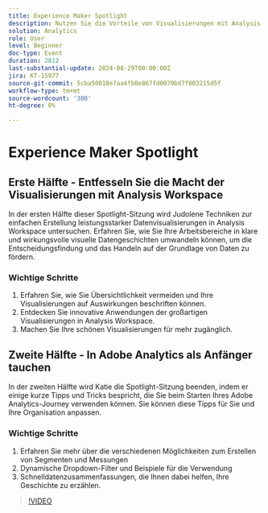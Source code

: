 ```yaml
---
title: Experience Maker Spotlight
description: Nutzen Sie die Vorteile von Visualisierungen mit Analysis Workspace.In der ersten Hälfte dieser Spotlight-Sitzung untersucht Judolene Techniken zur einfachen Erstellung leistungsstarker Datenvisualisierungen in Analysis Workspace. Erfahren Sie, wie Sie Ihre Arbeitsbereiche in klare und wirkungsvolle visuelle Datengeschichten umwandeln können, um die Entscheidungsfindung und das Handeln auf der Grundlage von Daten zu fördern.  1. Erfahren Sie, wie Sie Übersichtlichkeit vermeiden und Ihre Visualisierungen auf Auswirkungen beschriften können. 2. Erkunden Sie innovative Anwendungen der großartigen Visualisierungen in Analysis Workspace. 3. Gestalten Sie Ihre schönen Visualisierungen für mehr zugänglich. Wenn Sie sich in Adobe Analytics als BeginnerKatie aufmachen, werden Sie die Spotlight-Sitzung beenden, indem Sie einige kurze Tipps und Tricks besprechen, die Sie beim Einstieg in Ihre Adobe Analytics-Journey verwenden können. Sie können diese Tipps für Sie und Ihre Organisation anpassen. 1. Lernen Sie verschiedene Möglichkeiten zum Erstellen von Segmenten und Kennzahlen 2 kennen. Dynamische Dropdown-Filter und Beispiele für die Verwendung von 3. Schnelldatenzusammenfassungen, die Ihnen dabei helfen, Ihre Geschichte zu erzählen.
solution: Analytics
role: User
level: Beginner
doc-type: Event
duration: 2812
last-substantial-update: 2024-08-29T00:00:00Z
jira: KT-15977
source-git-commit: 5cba50018e7aa4fb0e867fd0070bd7f003215d5f
workflow-type: tm+mt
source-wordcount: '308'
ht-degree: 0%

---
```



# Experience Maker Spotlight

## Erste Hälfte - Entfesseln Sie die Macht der Visualisierungen mit Analysis Workspace

In der ersten Hälfte dieser Spotlight-Sitzung wird Judolene Techniken zur einfachen Erstellung leistungsstarker Datenvisualisierungen in Analysis Workspace untersuchen. Erfahren Sie, wie Sie Ihre Arbeitsbereiche in klare und wirkungsvolle visuelle Datengeschichten umwandeln können, um die Entscheidungsfindung und das Handeln auf der Grundlage von Daten zu fördern.

### Wichtige Schritte

1. Erfahren Sie, wie Sie Übersichtlichkeit vermeiden und Ihre Visualisierungen auf Auswirkungen beschriften können.
2. Entdecken Sie innovative Anwendungen der großartigen Visualisierungen in Analysis Workspace.
3. Machen Sie Ihre schönen Visualisierungen für mehr zugänglich.

## Zweite Hälfte - In Adobe Analytics als Anfänger tauchen

In der zweiten Hälfte wird Katie die Spotlight-Sitzung beenden, indem er einige kurze Tipps und Tricks bespricht, die Sie beim Starten Ihres Adobe Analytics-Journey verwenden können. Sie können diese Tipps für Sie und Ihre Organisation anpassen.

### Wichtige Schritte

1. Erfahren Sie mehr über die verschiedenen Möglichkeiten zum Erstellen von Segmenten und Messungen
2. Dynamische Dropdown-Filter und Beispiele für die Verwendung
3. Schnelldatenzusammenfassungen, die Ihnen dabei helfen, Ihre Geschichte zu erzählen.

>[!VIDEO](https://video.tv.adobe.com/v/3432749/?learn=on)
